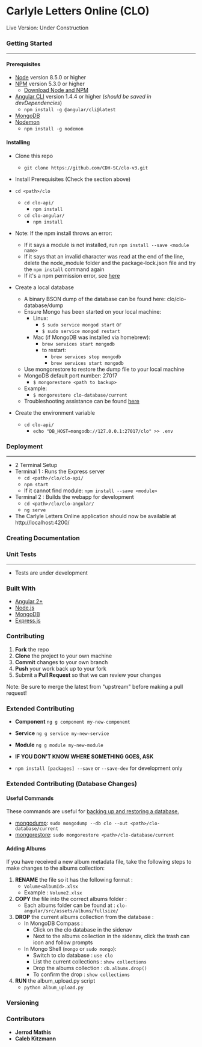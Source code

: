 # Carlyle Letters Online (CLO)
Live Version: Under Construction
### Getting Started
---
#### Prerequisites
* [Node](https://nodejs.org/en/) version 8.5.0 or higher
* [NPM](https://www.npmjs.com/) version 5.3.0 or higher
    * [Download Node and NPM](https://nodejs.org/en/)
* [Angular CLI](https://cli.angular.io/) version 1.4.4 or higher (*should be saved in devDependencies*)
    * ```npm install -g @angular/cli@latest```
* [MongoDB](https://docs.mongodb.com/manual/administration/install-community/)
* [Nodemon](https://nodemon.io/)
    * ```npm install -g nodemon```

#### Installing
* Clone this repo
    * ```git clone https://github.com/CDH-SC/clo-v3.git```
* Install Prerequisites (Check the section above)
* ```cd <path>/clo```
    * ```cd clo-api/```
        * ```npm install```
    * ```cd clo-angular/```
        * ```npm install```
* Note: If the npm install throws an error:
    * If it says a module is not installed, run ```npm install --save <module name>```
    * If it says that an invalid character was read at the end of the line, delete the node_module folder and the package-lock.json file and try the ```npm install``` command again
    * If it's a npm permission error, see [here](https://docs.npmjs.com/getting-started/fixing-npm-permissions)


* Create a local database
    * A binary BSON dump of the database can be found here: clo/clo-database/dump
    * Ensure Mongo has been started on your local machine:
        * Linux:
            * ```$ sudo service mongod start```
        or
            * ```$ sudo service mongod restart```
        * Mac (if MongoDB was installed via homebrew):
            * ```brew services start mongodb```
            * to restart:
                * ```brew services stop mongodb```
                * ```brew services start mongodb```
    * Use mongorestore to restore the dump file to your local machine
    * MongoDB default port number: 27017
        * ```$ mongorestore <path to backup>```
    * Example:
        * ```$ mongorestore clo-database/current```
    * Troubleshooting assistance can be found [here](https://docs.mongodb.com/manual/tutorial/backup-and-restore-tools/)

* Create the environment variable
    * ```cd clo-api/```
        * ```echo "DB_HOST=mongodb://127.0.0.1:27017/clo" >> .env```

### Deployment
---
* 2 Terminal Setup
* Terminal 1 : Runs the Express server
    * ```cd <path>/clo/clo-api/```
    * ```npm start```
    * If it cannot find module: ```npm install --save <module>```
* Terminal 2 : Builds the webapp for development
    * ```cd <path>/clo/clo-angular/```
    * ```ng serve```
* The Carlyle Letters Online application should now be available at http://localhost:4200/

### Creating Documentation

### Unit Tests
---
* Tests are under development

### Built With
* [Angular 2+](https://angular.io/)
* [Node.js](https://nodejs.org/en/)
* [MongoDB](https://www.mongodb.com/)
* [Express.js](https://expressjs.com/)

### Contributing
1. **Fork** the repo
2. **Clone** the project to your own machine
3. **Commit** changes to your own branch
4. **Push** your work back up to your fork
5. Submit a **Pull Request** so that we can review your changes

Note: Be sure to merge the latest from "upstream" before making a pull request!

### Extended Contributing
* **Component** ```ng g component my-new-component```
* **Service** ```ng g service my-new-service```
* **Module** ```ng g module my-new-module```
* **IF YOU DON'T KNOW WHERE SOMETHING GOES, ASK**

* ```npm install [packages] --save``` or ```--save-dev``` for development only

### Extended Contributing (Database Changes)
#### Useful Commands

These commands are useful for [backing up and restoring a database.](https://docs.mongodb.com/manual/tutorial/backup-and-restore-tools/)

* [mongodump](https://docs.mongodb.com/manual/reference/program/mongodump/#bin.mongodump): `sudo mongodump --db clo --out <path>/clo-database/current`
* [mongorestore](https://docs.mongodb.com/manual/reference/program/mongorestore/#bin.mongorestore): `sudo mongorestore <path>/clo-database/current`

#### Adding Albums

If you have received a new album metadata file, take the following steps to make changes to the albums collection:

1. **RENAME** the file so it has the following format :
    * `Volume<albumId>.xlsx` 
    * Example : `Volume2.xlsx`
2. **COPY** the file into the correct albums folder :
    * Each albums folder can be found at : `clo-angular/src/assets/albums/fullsize/`
3. **DROP** the current albums collection from the database :
    * In MongoDB Compass :
        * Click on the clo database in the sidenav
        * Next to the albums collection in the sidenav, click the trash can icon and follow prompts
    * In Mongo Shell (`mongo` or `sudo mongo`):
        * Switch to clo database : `use clo`
        * List the current collections : `show collections`
        * Drop the albums collection : `db.albums.drop()`
        * To confirm the drop : `show collections`
4. **RUN** the album_upload.py script
    * `python album_upload.py`

### Versioning

### Contributors
* **Jerrod Mathis**
* **Caleb Kitzmann**
